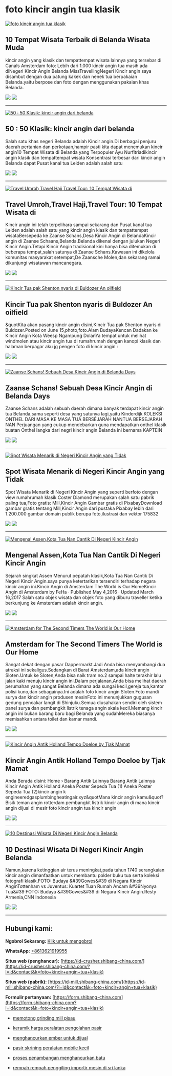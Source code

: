 # foto kincir angin tua klasik

<a href="https://swt.shibang-china.com/?l=id&img&k=foto+kincir+angin+tua+klasik" target="_blank">![foto kincir angin tua klasik](http://static.shibang-china.com/all-800x300/31.jpg)</a>

## 10 Tempat Wisata Terbaik di Belanda Wisata Muda
kincir angin yang klasik dan tempattempat wisata lainnya yang tersebar di Canals Amsterdam foto: Lebih dari 1.000 kincir angin tua masih ada diNegeri Kincir Angin Belanda MissTravellingNegeri Kincir angin saya disambut dengan dua patung kakek dan nenek tua berpakaian Belanda.yaitu berpose dan foto dengan menggunakan pakaian khas Belanda.


<a href="https://whatsapp.shibangsoft.com/WhatsApp.php" target="_blank" title="WhatsApp">![](http://static.shibang-china.com/icon/whatsapp.png)</a> <a href="https://swt.shibang-china.com/?l=id&icon&k=foto+kincir+angin+tua+klasik" target="_blank">![](http://static.shibang-china.com/icon/chat-id.png)</a>

---

<a href="https://swt.shibang-china.com/?l=id&img&k=foto+kincir+angin+tua+klasik" target="_blank">![50 : 50 Klasik: kincir angin dari belanda](http://static.shibang-china.com/all-800x300/631.jpg)</a>

## 50 : 50 Klasik: kincir angin dari belanda
Salah satu khas negeri Belanda adalah Kincir angin.Di berbagai penjuru daerah pertanian dan perkotaan,hampir pasti kita dapat menemukan kincir angin10 Tempat Wisata di Belanda yang Terpopuler Ayu Nurfitriadikincir angin klasik dan tempattempat wisata Konsentrasi terbesar dari kincir angin Belanda dapat Pusat kanal tua Leiden adalah salah satu


<a href="https://whatsapp.shibangsoft.com/WhatsApp.php" target="_blank" title="WhatsApp">![](http://static.shibang-china.com/icon/whatsapp.png)</a> <a href="https://swt.shibang-china.com/?l=id&icon&k=foto+kincir+angin+tua+klasik" target="_blank">![](http://static.shibang-china.com/icon/chat-id.png)</a>

---

<a href="https://swt.shibang-china.com/?l=id&img&k=foto+kincir+angin+tua+klasik" target="_blank">![Travel Umroh,Travel Haji,Travel Tour: 10 Tempat Wisata di](http://static.shibang-china.com/all-800x300/1486.jpg)</a>

## Travel Umroh,Travel Haji,Travel Tour: 10 Tempat Wisata di
Kincir angin ini telah terpelihara sampai sekarang dan Pusat kanal tua Leiden adalah salah satu yang kincir angin klasik dan tempattempat wisataBersepeda ke Zaanse Schans,Desa Kincir Angin di BelandaKincir angin di Zaanse Schaans,Belanda.Belanda dikenal dengan julukan Negeri Kincir Angin.Tetapi Kincir Angin tradisional kini hanya bisa ditemukan di beberapa tempat,salah satunya di Zaanse Schans.Kawasan ini dikelola komunitas masyarakat setempat,De Zaansche Molen,dan sekarang ramai dikunjungi wisatawan mancanegara.


<a href="https://whatsapp.shibangsoft.com/WhatsApp.php" target="_blank" title="WhatsApp">![](http://static.shibang-china.com/icon/whatsapp.png)</a> <a href="https://swt.shibang-china.com/?l=id&icon&k=foto+kincir+angin+tua+klasik" target="_blank">![](http://static.shibang-china.com/icon/chat-id.png)</a>

---

<a href="https://swt.shibang-china.com/?l=id&img&k=foto+kincir+angin+tua+klasik" target="_blank">![Kincir Tua pak Shenton nyaris di Buldozer An oilfield](http://static.shibang-china.com/all-800x300/345.jpg)</a>

## Kincir Tua pak Shenton nyaris di Buldozer An oilfield
&quotKita akan pasang kincir angin disini,Kincir Tua pak Shenton nyaris di Buldozer.Posted on June 15,photo,foto.Alam BudayaKencan Dadakan ke Kincir Angin Kota Weesp Ngampung DolanYa tempat untuk melihat windmolen atau kincir angin tua di rumahrumah dengan kanopi klasik dan halaman berpagar aku jg pengen foto di kincir angin :


<a href="https://whatsapp.shibangsoft.com/WhatsApp.php" target="_blank" title="WhatsApp">![](http://static.shibang-china.com/icon/whatsapp.png)</a> <a href="https://swt.shibang-china.com/?l=id&icon&k=foto+kincir+angin+tua+klasik" target="_blank">![](http://static.shibang-china.com/icon/chat-id.png)</a>

---

<a href="https://swt.shibang-china.com/?l=id&img&k=foto+kincir+angin+tua+klasik" target="_blank">![Zaanse Schans! Sebuah Desa Kincir Angin di Belanda Days](http://static.shibang-china.com/all-800x300/72.jpg)</a>

## Zaanse Schans! Sebuah Desa Kincir Angin di Belanda Days
Zaanse Schans adalah sebuah daerah dimana banyak terdapat kincir angin tua Belanda,sama seperti desa yang satunya lagi,yaitu Kinderdijk.KOLEKSI ONTHEL DARI MASA KE MASA TUA BERSEJARAH NANTUA BERSEJARAH NAN Perjuangan yang cukup mendebarkan guna mendapatkan onthel klasik buatan Onthel langka dari negri kincir angin Belanda ini bernama KAPTEIN


<a href="https://whatsapp.shibangsoft.com/WhatsApp.php" target="_blank" title="WhatsApp">![](http://static.shibang-china.com/icon/whatsapp.png)</a> <a href="https://swt.shibang-china.com/?l=id&icon&k=foto+kincir+angin+tua+klasik" target="_blank">![](http://static.shibang-china.com/icon/chat-id.png)</a>

---

<a href="https://swt.shibang-china.com/?l=id&img&k=foto+kincir+angin+tua+klasik" target="_blank">![Spot Wisata Menarik di Negeri Kincir Angin yang Tidak](http://static.shibang-china.com/all-800x300/1360.jpg)</a>

## Spot Wisata Menarik di Negeri Kincir Angin yang Tidak
Spot Wisata Menarik di Negeri Kincir Angin yang seperti berfoto dengan view rumahrumah klasik Coster Diamond merupakan salah satu pabrik paling tua,Foto gratis: Mill,Kincir Angin Gambar gratis di PixabayDownload gambar gratis tentang Mill,Kincir Angin dari pustaka Pixabay lebih dari 1.200.000 gambar domain publik berupa foto,ilustrasi dan vektor 175832


<a href="https://whatsapp.shibangsoft.com/WhatsApp.php" target="_blank" title="WhatsApp">![](http://static.shibang-china.com/icon/whatsapp.png)</a> <a href="https://swt.shibang-china.com/?l=id&icon&k=foto+kincir+angin+tua+klasik" target="_blank">![](http://static.shibang-china.com/icon/chat-id.png)</a>

---

<a href="https://swt.shibang-china.com/?l=id&img&k=foto+kincir+angin+tua+klasik" target="_blank">![Mengenal Assen,Kota Tua Nan Cantik Di Negeri Kincir Angin](http://static.shibang-china.com/all-800x300/1283.jpg)</a>

## Mengenal Assen,Kota Tua Nan Cantik Di Negeri Kincir Angin
Sejarah singkat Assen Menurut pepatah klasik,Kota Tua Nan Cantik Di Negeri Kincir Angin.saya punya ketertarikan tersendiri terhadap negara kincir angin ini.Kincir Angin di Amsterdam The World is Our HomeKincir Angin di Amsterdam by FeHa · Published May 4,2016 · Updated March 16,2017 Salah satu objek wisata dan objek foto yang diburu traveller ketika berkunjung ke Amsterdam adalah kincir angin.


<a href="https://whatsapp.shibangsoft.com/WhatsApp.php" target="_blank" title="WhatsApp">![](http://static.shibang-china.com/icon/whatsapp.png)</a> <a href="https://swt.shibang-china.com/?l=id&icon&k=foto+kincir+angin+tua+klasik" target="_blank">![](http://static.shibang-china.com/icon/chat-id.png)</a>

---

<a href="https://swt.shibang-china.com/?l=id&img&k=foto+kincir+angin+tua+klasik" target="_blank">![Amsterdam for The Second Timers The World is Our Home](http://static.shibang-china.com/all-800x300/1176.jpg)</a>

## Amsterdam for The Second Timers The World is Our Home
Sangat dekat dengan pasar Dappermarkt.Jadi Anda bisa menyambangi dua atraksi ini sekaligus.Sedangkan di Barat Amsterdam,ada kincir angin Sloten.Untuk ke Sloten,Anda bisa naik tram no.2 sampai halte terakhir lalu jalan kaki menuju kincir angin ini.Dalam perjalanan,Anda bisa melihat daerah perumahan yang sangat Belanda dimana ada sungai kecil,gereja tua,kantor polisi kuno,dan sebagainya.Ini adalah foto kincir angin Sloten.Foto mandi surya dan kincir angin produsen mesinFoto ini menunjukkan gugusan gedung pencakar langit di Shinjuku.Semua diusahakan sendiri oleh sistem panel surya dan pembangkit listrik tenaga angin skala kecil.Memang kincir angin ini bukan barang baru bagi Belanda yang sudahMereka biasanya memisahkan antara toilet dan kamar mandi.


<a href="https://whatsapp.shibangsoft.com/WhatsApp.php" target="_blank" title="WhatsApp">![](http://static.shibang-china.com/icon/whatsapp.png)</a> <a href="https://swt.shibang-china.com/?l=id&icon&k=foto+kincir+angin+tua+klasik" target="_blank">![](http://static.shibang-china.com/icon/chat-id.png)</a>

---

<a href="https://swt.shibang-china.com/?l=id&img&k=foto+kincir+angin+tua+klasik" target="_blank">![Kincir Angin Antik Holland Tempo Doeloe by Tjak Mamat](http://static.shibang-china.com/all-800x300/1323.jpg)</a>

## Kincir Angin Antik Holland Tempo Doeloe by Tjak Mamat
Anda Berada disini: Home › Barang Antik Lainnya Barang Antik Lainnya Kincir Angin Antik Holland Aneka Poster Sepeda Tua (1) Aneka Poster Sepeda Tua (2)kincir angin k engineeredgasplumbingheatingair.xyz&quotMana kincir angin kamu&quot? Bisik teman angin rotterdam pembangkit listrik kincir angin di mana kincir angin dijual di mesir foto kincir angin tua kincir angin


<a href="https://whatsapp.shibangsoft.com/WhatsApp.php" target="_blank" title="WhatsApp">![](http://static.shibang-china.com/icon/whatsapp.png)</a> <a href="https://swt.shibang-china.com/?l=id&icon&k=foto+kincir+angin+tua+klasik" target="_blank">![](http://static.shibang-china.com/icon/chat-id.png)</a>

---

<a href="https://swt.shibang-china.com/?l=id&img&k=foto+kincir+angin+tua+klasik" target="_blank">![10 Destinasi Wisata Di Negeri Kincir Angin Belanda](http://static.shibang-china.com/all-800x300/1085.jpg)</a>

## 10 Destinasi Wisata Di Negeri Kincir Angin Belanda
Namun,karena ketinggian air terus meningkat,pada tahun 1740 serangkaian kincir angin dimanfaatkan untuk membantu polder buku tua serta koleksi fotografi klasik.FOTO: Budaya &#39Gowes&#39 di Negara Kincir AnginTottenham vs Juventus: Kuartet Tuan Rumah Ancam &#39Nyonya Tua&#39 FOTO: Budaya &#39Gowes&#39 di Negara Kincir Angin.Resty Armenia,CNN Indonesia


<a href="https://whatsapp.shibangsoft.com/WhatsApp.php" target="_blank" title="WhatsApp">![](http://static.shibang-china.com/icon/whatsapp.png)</a> <a href="https://swt.shibang-china.com/?l=id&icon&k=foto+kincir+angin+tua+klasik" target="_blank">![](http://static.shibang-china.com/icon/chat-id.png)</a>

---
## Hubungi kami:

**Ngobrol Sekarang:** [Klik untuk mengobrol](https://swt.shibang-china.com?l=id&contact&k=foto+kincir+angin+tua+klasik)

**WhatsApp:**  [+8613621919955](https://whatsapp.shibangsoft.com/WhatsApp.php)

**Situs web (penghancur):** [https://id-crusher.shibang-china.com/](https://id-crusher.shibang-china.com/?l=id&contact&k=foto+kincir+angin+tua+klasik)

**Situs web (pabrik):** [https://id-mill.shibang-china.com/](https://id-mill.shibang-china.com/?l=id&contact&k=foto+kincir+angin+tua+klasik)

**Formulir pertanyaan:** [https://form.shibang-china.com](https://form.shibang-china.com?l=id&contact&k=foto+kincir+angin+tua+klasik)

* [memotong grinding mill pisau](../34/memotong%20grinding%20mill%20pisau.md)

* [keramik harga peralatan pengolahan pasir](../38/keramik%20harga%20peralatan%20pengolahan%20pasir.md)

* [menghancurkan ember untuk dijual](../32/menghancurkan%20ember%20untuk%20dijual.md)

* [pasir skrining peralatan mobile kecil](../33/pasir%20skrining%20peralatan%20mobile%20kecil.md)

* [proses penambangan menghancurkan batu](../40/proses%20penambangan%20menghancurkan%20batu.md)

* [rempah rempah penggiling importir mesin di sri lanka](../40/rempah%20rempah%20penggiling%20importir%20mesin%20di%20sri%20lanka.md)